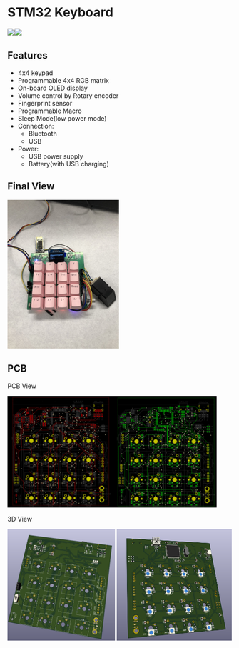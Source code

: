# STM32 Keyboard
<img src="https://img.shields.io/badge/Made_with-stm32f103-blueviolet"><img src="https://img.shields.io/badge/Status-ongoing-brightgreen">
## Features
* 4x4 keypad
* Programmable 4x4 RGB matrix
* On-board OLED display
* Volume control by Rotary encoder
* Fingerprint sensor
* Programmable Macro
* Sleep Mode(low power mode)
* Connection:
    * Bluetooth
    * USB
* Power:
    * USB power supply
    * Battery(with USB charging)

## Final View
<img src = "images/view.jpg" width="250">

## PCB
PCB View

<img src = "images/pcb-front.png" height="250"><img src = "images/pcb-back.png" height="250">

3D View

<img src = "images/kicad-3dview-front.png" height="250"> <img src = "images/kicad-3dview-back.png" height="250">

